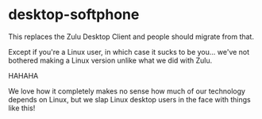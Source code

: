 # desktop-softphone

This replaces the Zulu Desktop Client and people should migrate from that.

Except if you're a Linux user, in which case it sucks to be you... we've not bothered making a Linux version unlike what we did with Zulu.

HAHAHA

We love how it completely makes no sense how much of our technology depends on Linux, but we slap Linux desktop users in the face with things like this!
